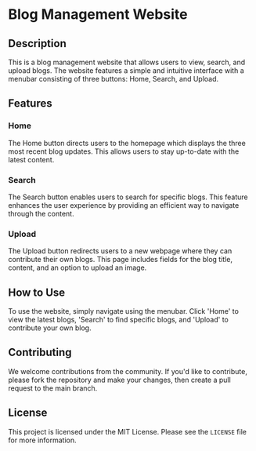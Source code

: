 # Blog Management Website

## Description
This is a blog management website that allows users to view, search, and upload blogs. The website features a simple and intuitive interface with a menubar consisting of three buttons: Home, Search, and Upload.

## Features

### Home
The Home button directs users to the homepage which displays the three most recent blog updates. This allows users to stay up-to-date with the latest content.

### Search
The Search button enables users to search for specific blogs. This feature enhances the user experience by providing an efficient way to navigate through the content.

### Upload
The Upload button redirects users to a new webpage where they can contribute their own blogs. This page includes fields for the blog title, content, and an option to upload an image.

## How to Use
To use the website, simply navigate using the menubar. Click 'Home' to view the latest blogs, 'Search' to find specific blogs, and 'Upload' to contribute your own blog.

## Contributing
We welcome contributions from the community. If you'd like to contribute, please fork the repository and make your changes, then create a pull request to the main branch.

## License
This project is licensed under the MIT License. Please see the `LICENSE` file for more information.
